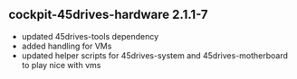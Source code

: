 ## cockpit-45drives-hardware 2.1.1-7

* updated 45drives-tools dependency
* added handling for VMs
* updated helper scripts for 45drives-system and 45drives-motherboard to play nice with vms